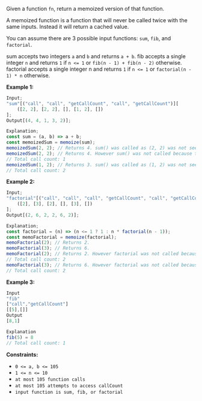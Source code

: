 Given a function `fn`, return a memoized version of that function.

A memoized function is a function that will never be called twice with the same inputs. Instead it will return a cached value.

You can assume there are 3 possible input functions: `sum`, `fib`, and `factorial`.

sum accepts two integers `a` and `b` and returns `a + b`.
fib accepts a single integer `n` and returns `1` if `n <= 1` or `fib(n - 1) + fib(n - 2)` otherwise.
factorial accepts a single integer n and returns `1` if `n <= 1` or `factorial(n - 1) * n` otherwise.

**Example 1:**

```javascript
Input;
"sum"[("call", "call", "getCallCount", "call", "getCallCount")][
    ([2, 2], [2, 2], [], [1, 2], [])
];
Output[(4, 4, 1, 3, 2)];

Explanation;
const sum = (a, b) => a + b;
const memoizedSum = memoize(sum);
memoizedSum(2, 2); // Returns 4. sum() was called as (2, 2) was not seen before.
memoizedSum(2, 2); // Returns 4. However sum() was not called because the same inputs were seen before.
// Total call count: 1
memoizedSum(1, 2); // Returns 3. sum() was called as (1, 2) was not seen before.
// Total call count: 2
```

**Example 2:**

```javascript
Input;
"factorial"[("call", "call", "call", "getCallCount", "call", "getCallCount")][
    ([2], [3], [2], [], [3], [])
];
Output[(2, 6, 2, 2, 6, 2)];

Explanation;
const factorial = (n) => (n <= 1 ? 1 : n * factorial(n - 1));
const memoFactorial = memoize(factorial);
memoFactorial(2); // Returns 2.
memoFactorial(3); // Returns 6.
memoFactorial(2); // Returns 2. However factorial was not called because 2 was seen before.
// Total call count: 2
memoFactorial(3); // Returns 6. However factorial was not called because 3 was seen before.
// Total call count: 2
```

**Example 3:**

```javascript
Input
"fib"
["call","getCallCount"]
[[5],[]]
Output
[8,1]

Explanation
fib(5) = 8
// Total call count: 1
```

**Constraints:**

-   `0 <= a, b <= 105`
-   `1 <= n <= 10`
-   `at most 105 function calls`
-   `at most 105 attempts to access callCount`
-   `input function is sum, fib, or factorial`
